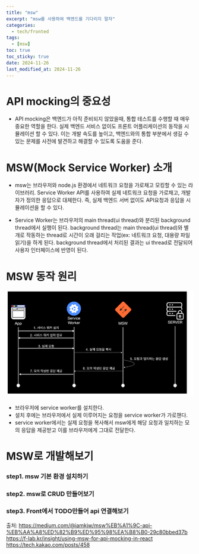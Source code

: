 ```yaml
---
title: "msw"
excerpt: "msw를 사용하여 백엔드를 기다리지 말자"
categories:
  - tech/fronted
tags:
  - [msw]
toc: true
toc_sticky: true
date: 2024-11-26
last_modified_at: 2024-11-26
---
```


# API mocking의 중요성

- API mocking은 백엔드가 아직 준비되지 않았을때, 통합 테스트를 수행할 때 매우 중요한 역할을 한다. 실제 백엔드 서비스 없이도 프론트 어플리케이션의 동작을 시뮬레이션 할 수 있다.
  이는 개발 속도를 높이고, 백엔드와의 통합 부분에서 생길 수 있는 문제를 사전에 발견하고 해결할 수 있도록 도움을 준다.

# MSW(Mock Service Worker) 소개

- msw는 브라우저와 node.js 환경에서 네트워크 요청을 가로채고 모킹할 수 있는 라이브러리. Service Worker API를 사용하여 실제 네트워크 요청을 가로채고, 개발자가 정의한 응답으로 대체한다. 즉, 실제 백엔드 서버 없이도 API요청과 응답을 시뮬레이션을 할 수 있다.

- Service Worker는 브라우저의 main thread(ui thread)와 분리된 background thread에서 실행이 된다. background thread는 main thread(ui thread)와 별개로 작동하는 thread로 시간이 오래 걸리는 작업(ex: 네트워크 요청, 대용량 파일 읽기)을 하게 된다. background thread에서 처리된 결과는 ui thread로 전달되어 사용자 인터페이스에 반영이 된다.

# MSW 동작 원리

![image](../../../assets/pics/msw동작원리.png)

- 브라우저에 service worker를 설치한다.
- 설치 후에는 브라우저에서 실제 이루어지는 요청을 service worker가 가로챈다.
- service worker에서는 실제 요청을 복사해서 msw에게 해당 요청과 일치하는 모의 응답을 제공받고 이를 브라우저에게 그대로 전달한다.

# MSW로 개발해보기

### step1. msw 기본 환경 설치하기

### step2. msw로 CRUD 만들어보기

### step3. Front에서 TODO만들어 api 연결해보기

출처:
https://medium.com/@iamkjw/msw%EB%A1%9C-api-%EB%AA%A8%ED%82%B9%ED%95%98%EA%B8%B0-29c80bbed37b
https://f-lab.kr/insight/using-msw-for-api-mocking-in-react
https://tech.kakao.com/posts/458
